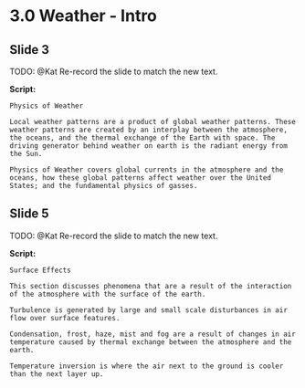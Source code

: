 # 3.0 Weather - Intro

## Slide 3 

TODO: @Kat Re-record the slide to match the new text.

**Script:**
```
Physics of Weather

Local weather patterns are a product of global weather patterns. These weather patterns are created by an interplay between the atmosphere, the oceans, and the thermal exchange of the Earth with space. The driving generator behind weather on earth is the radiant energy from the Sun.

Physics of Weather covers global currents in the atmosphere and the oceans, how these global patterns affect weather over the United States; and the fundamental physics of gasses.
```

## Slide 5

TODO: @Kat Re-record the slide to match the new text.

**Script:**
```
Surface Effects

This section discusses phenomena that are a result of the interaction of the atmosphere with the surface of the earth. 

Turbulence is generated by large and small scale disturbances in air flow over surface features.

Condensation, frost, haze, mist and fog are a result of changes in air temperature caused by thermal exchange between the atmosphere and the earth.

Temperature inversion is where the air next to the ground is cooler than the next layer up.
```



